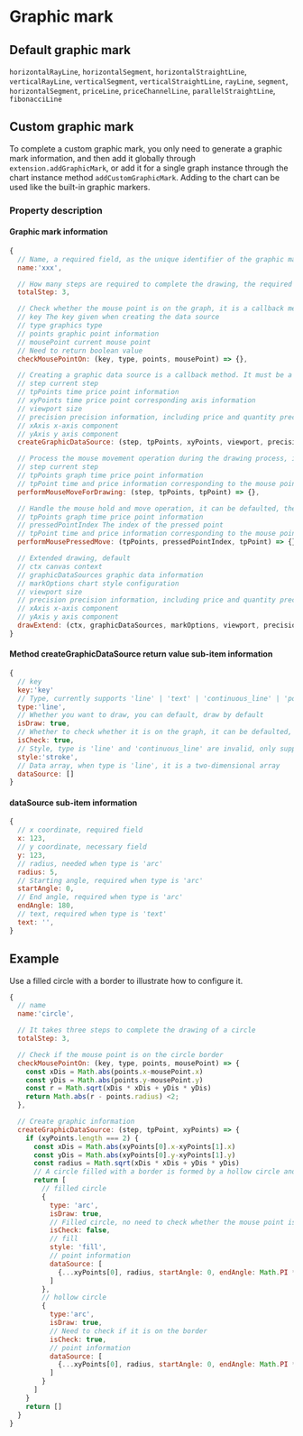 # Graphic mark

## Default graphic mark
`horizontalRayLine`, `horizontalSegment`, `horizontalStraightLine`, `verticalRayLine`, `verticalSegment`, `verticalStraightLine`, `rayLine`, `segment`, `horizontalSegment`, `priceLine`, `priceChannelLine`, `parallelStraightLine`, `fibonacciLine`

## Custom graphic mark
To complete a custom graphic mark, you only need to generate a graphic mark information, and then add it globally through `extension.addGraphicMark`, or add it for a single graph instance through the chart instance method `addCustomGraphicMark`. Adding to the chart can be used like the built-in graphic markers.
### Property description
#### Graphic mark information
```js
{
  // Name, a required field, as the unique identifier of the graphic mark
  name:'xxx',

  // How many steps are required to complete the drawing, the required fields
  totalStep: 3,

  // Check whether the mouse point is on the graph, it is a callback method, a required field
  // key The key given when creating the data source
  // type graphics type
  // points graphic point information
  // mousePoint current mouse point
  // Need to return boolean value
  checkMousePointOn: (key, type, points, mousePoint) => {},

  // Creating a graphic data source is a callback method. It must be a field and needs to return graphic data
  // step current step
  // tpPoints time price point information
  // xyPoints time price point corresponding axis information
  // viewport size
  // precision precision information, including price and quantity precision
  // xAxis x-axis component
  // yAxis y axis component
  createGraphicDataSource: (step, tpPoints, xyPoints, viewport, precision, xAxis, yAxis) => {},

  // Process the mouse movement operation during the drawing process, it can be defaulted, and the mouse operation is triggered during the drawing process
  // step current step
  // tpPoints graph time price point information
  // tpPoint time and price information corresponding to the mouse point
  performMouseMoveForDrawing: (step, tpPoints, tpPoint) => {},

  // Handle the mouse hold and move operation, it can be defaulted, the mouse is triggered during the movement process of holding down an operating point
  // tpPoints graph time price point information
  // pressedPointIndex The index of the pressed point
  // tpPoint time and price information corresponding to the mouse point
  performMousePressedMove: (tpPoints, pressedPointIndex, tpPoint) => {},

  // Extended drawing, default
  // ctx canvas context
  // graphicDataSources graphic data information
  // markOptions chart style configuration
  // viewport size
  // precision precision information, including price and quantity precision
  // xAxis x-axis component
  // yAxis y axis component
  drawExtend: (ctx, graphicDataSources, markOptions, viewport, precision, xAxis, yAxis) => {}
}
```
#### Method createGraphicDataSource return value sub-item information
```js
{
  // key
  key:'key'
  // Type, currently supports 'line' | 'text' | 'continuous_line' | 'polygon' | 'arc', which is a necessary field
  type:'line',
  // Whether you want to draw, you can default, draw by default
  isDraw: true,
  // Whether to check whether it is on the graph, it can be defaulted, not checked by default
  isCheck: true,
  // Style, type is 'line' and 'continuous_line' are invalid, only supports'fill' and'stroke', which can be defaulted, when type is 'text', the default is 'fill', others default to 'stroke'
  style:'stroke',
  // Data array, when type is 'line', it is a two-dimensional array
  dataSource: []
}
```
#### dataSource sub-item information
```javascript
{
  // x coordinate, required field
  x: 123,
  // y coordinate, necessary field
  y: 123,
  // radius, needed when type is 'arc'
  radius: 5,
  // Starting angle, required when type is 'arc'
  startAngle: 0,
  // End angle, required when type is 'arc'
  endAngle: 180,
  // text, required when type is 'text'
  text: '',
}
```


## Example
Use a filled circle with a border to illustrate how to configure it.
```javascript
{
  // name
  name:'circle',

  // It takes three steps to complete the drawing of a circle
  totalStep: 3,

  // Check if the mouse point is on the circle border
  checkMousePointOn: (key, type, points, mousePoint) => {
    const xDis = Math.abs(points.x-mousePoint.x)
    const yDis = Math.abs(points.y-mousePoint.y)
    const r = Math.sqrt(xDis * xDis + yDis * yDis)
    return Math.abs(r - points.radius) <2;
  },

  // Create graphic information
  createGraphicDataSource: (step, tpPoint, xyPoints) => {
    if (xyPoints.length === 2) {
      const xDis = Math.abs(xyPoints[0].x-xyPoints[1].x)
      const yDis = Math.abs(xyPoints[0].y-xyPoints[1].y)
      const radius = Math.sqrt(xDis * xDis + yDis * yDis)
      // A circle filled with a border is formed by a hollow circle and a solid circle
      return [
        // filled circle
        {
          type: 'arc',
          isDraw: true,
          // Filled circle, no need to check whether the mouse point is on the graph
          isCheck: false,
          // fill
          style: 'fill',
          // point information
          dataSource: [
            {...xyPoints[0], radius, startAngle: 0, endAngle: Math.PI * 2 },
          ]
        },
        // hollow circle
        {
          type:'arc',
          isDraw: true,
          // Need to check if it is on the border
          isCheck: true,
          // point information
          dataSource: [
            {...xyPoints[0], radius, startAngle: 0, endAngle: Math.PI * 2 },
          ]
        }
      ]
    }
    return []
  }
}
```
